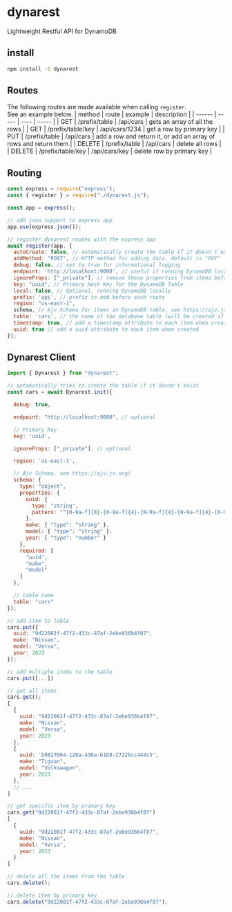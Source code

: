 # dynarest
Lightweight Restful API for DynamoDB

## install
```bash
npm install -S dynarest
```

## Routes
The following routes are made available when calling `register`.  
See an example below.
| method | route | example | description |
| ------ | ----- | ---- | ----- |
| GET | /prefix/table | /api/cars | gets an array of all the rows |
| GET | /prefix/table/key | /api/cars/1234 | get a row by primary key |
| PUT | /prefix/table | /api/cars | add a row and return it, or add an array of rows and return them |
| DELETE | /prefix/table | /api/cars | delete all rows |
| DELETE | /prefix/table/key | /api/cars/key | delete row by primary key |

## Routing
```js
const express = require("express");
const { register } = require("./dynarest.js");

const app = express();

// add json support to express app
app.use(express.json());

// register dynarest routes with the express app
await register(app, {
  autoCreate: false, // automatically create the table if it doesn't exist
  addMethod: "POST", // HTTP method for adding data. default is "PUT"
  debug: false, // set to true for informational logging
  endpoint: 'http://localhost:9000', // useful if running DynamoDB locally
  ignoreProps: ["_private"], // remove these properties from items before processing
  key: "uuid", // Primary Hash Key for the DynamoDB Table
  local: false, // Optional, running DynamoDB locally
  prefix: 'api', // prefix to add before each route
  region: "us-east-1",
  schema, // Ajv Schema for items in DynamoDB table, see https://ajv.js.org/
  table: 'cars', // the name of the database table (will be created if missing)
  timestamp: true, // add a timestamp attribute to each item when created
  uuid: true // add a uuid attribute to each item when created
});
```


## Dynarest Client
```js
import { Dynarest } from "dynarest";

// automatically tries to create the table if it doesn't exist
const cars = await Dynarest.init({

  debug: true,

  endpoint: "http://localhost:9000", // optional

  // Primary Key
  key: 'uuid',

  ignoreProps: ["_private"], // optional

  region: 'us-east-1',

  // Ajv Schema, see https://ajv.js.org/
  schema: {
    type: "object",
    properties: {
      uuid: {
        type: "string",
        pattern: "^[0-9a-f]{8}-[0-9a-f]{4}-[0-9a-f]{4}-[0-9a-f]{4}-[0-9a-f]{12}$"
      },
      make: { "type": "string" },
      model: { "type": "string" },
      year: { "type": "number" }
    },
    required: [
      "uuid",
      "make",
      "model"
    ]
  },

  // table name
  table: "cars"
});

// add item to table
cars.put({
  uuid: "9d22081f-47f2-433c-87af-2ebe936b4f87",
  make: "Nissan",
  model: "Versa",
  year: 2023
});

// add multiple items to the table
cars.put([...])

// get all items
cars.get();
[
  {
    uuid: "9d22081f-47f2-433c-87af-2ebe936b4f87",
    make: "Nissan",
    model: "Versa",
    year: 2023
  },
  {
    uuid: 'b0827664-128a-436a-b1b8-2722bcc444c5',
    make: "Tiguan",
    model: "Volkswagen",
    year: 2023
  },
  // ...
]

// get specific item by primary key
cars.get("9d22081f-47f2-433c-87af-2ebe936b4f87")
[
  {
    uuid: "9d22081f-47f2-433c-87af-2ebe936b4f87",
    make: "Nissan",
    model: "Versa",
    year: 2023
  }
]

// delete all the items from the table
cars.delete();

// delete item by primary key
cars.delete("9d22081f-47f2-433c-87af-2ebe936b4f87");
```

